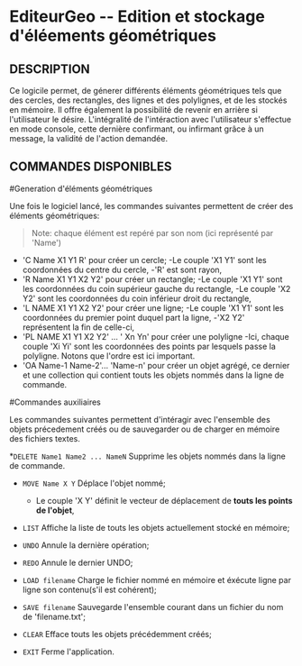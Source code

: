 EditeurGeo -- Edition et stockage d'éléements géométriques
==========================================================

## DESCRIPTION

Ce logicile permet, de génerer différents éléments géométriques tels que des cercles,
des rectangles, des lignes et des polylignes, et de les stockés en mémoire. Il offre également la possibilité
de revenir en arrière si l'utilisateur le désire. L'intégralité de l'intéraction avec l'utilisateur 
s'effectue en mode console, cette dernière confirmant, ou infirmant grâce à un message, la validité de
l'action demandée.

## COMMANDES DISPONIBLES

#Generation d'éléments géométriques

Une fois le logiciel lancé, les commandes suivantes permettent de créer des éléments géométriques:

>Note: chaque élément est repéré par son nom (ici représenté par 'Name')

 * 'C Name X1 Y1 R' pour créer un cercle;
	-Le couple 'X1 Y1' sont les coordonnées du centre du cercle,
	-'R' est sont rayon,
 * 'R Name X1 Y1 X2 Y2' pour créer un rectangle;
	-Le couple 'X1 Y1' sont les coordonnées du coin supérieur gauche du rectangle,
	-Le couple 'X2 Y2' sont les coordonnées du coin inférieur droit du rectangle,
 * 'L NAME X1 Y1 X2 Y2' pour créer une ligne;
	-Le couple 'X1 Y1' sont les coordonnées du premier point duquel part la ligne,
	-'X2 Y2' représentent la fin de celle-ci,
 * 'PL NAME X1 Y1 X2 Y2' ... ' Xn Yn' pour créer une polyligne
	-Ici, chaque couple 'Xi Yi' sont les coordonnées des points par lesquels passe la polyligne.
	Notons que l'ordre est ici important.
 * 'OA Name-1 Name-2'... 'Name-n' pour créer un objet agrégé, ce dernier et une collection qui contient
 touts les objets nommés dans la ligne de commande.

#Commandes auxiliaires

Les commandes suivantes permettent d'intéragir avec l'ensemble des objets précedement créés ou de sauvegarder ou
de charger en mémoire des fichiers textes.

 *`DELETE Name1 Name2 ... NameN` Supprime les objets nommés dans la ligne de commande.
  

 * `MOVE Name X Y` Déplace l'objet nommé;
   - Le couple 'X Y' définit le vecteur de déplacement de **touts les points de l'objet**,
   
 * `LIST` Affiche la liste de touts les objets actuellement stocké en mémoire;

 * `UNDO` Annule la dernière opération;

 * `REDO` Annule le dernier UNDO;

 * `LOAD filename` Charge le fichier nommé en mémoire et éxécute ligne par ligne son contenu(s'il est 
 cohérent);
   
* `SAVE filename` Sauvegarde l'ensemble courant dans un fichier du nom de 'filename.txt';  

* `CLEAR` Efface touts les objets précédemment créés;

* `EXIT` Ferme l'application.